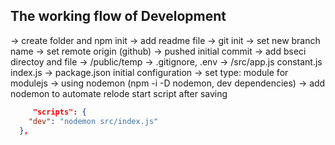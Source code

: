 ## The working flow of Development
-> create folder and npm init
-> add readme file
-> git init -> set new branch name
-> set remote origin (github)
-> pushed initial commit
-> add bseci directoy and file
	-> /public/temp
	-> .gitignore, .env
	-> /src/app.js constant.js index.js
-> package.json initial configuration
	-> set type: module for modulejs
    -> using nodemon (npm -i -D nodemon, dev dependencies)
    -> add nodemon to automate relode start script after saving
```json
     "scripts": {
    "dev": "nodemon src/index.js"
  },
```